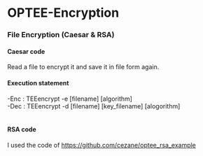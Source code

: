 # OPTEE-Encryption

### File Encryption (Caesar & RSA)

#### Caesar code
Read a file to encrypt it and save it in file form again.</br>

#### Execution statement</br>
-Enc : TEEencrypt -e [filename] [algorithm]</br>
-Dec : TEEencrypt -d [filename] [key_filename] [alogorithm]</br>
</br>

#### RSA code 
I used the code of https://github.com/cezane/optee_rsa_example
